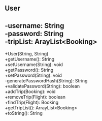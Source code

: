 User
--
-username: String <br/>
-password: String <br/>
-tripList: ArayList&lt;Booking&gt;
--
+User(String, String) <br/>
+getUsername(): String <br/>
+setUsername(String): void <br/>
+getPassword(): String <br/>
+setPassword(String): void <br/>
-generatePasswordHash(String): String <br/>
+validatePassword(String): boolean <br/>
+addTrip(Booking): void <br/>
+removeTrip(Flight): boolean <br/>
+findTrip(Flight): Booking <br/>
+getTripList(): ArrayList&lt;Booking&gt; <br/>
+toString(): String <br/>
